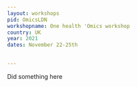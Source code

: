```yaml
---
layout: workshops
pid: OmicsLDN
workshopname: One health 'Omics workshop
country: UK
year: 2021
dates: November 22-25th

   
---
```


Did something here